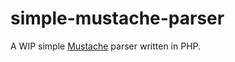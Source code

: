 simple-mustache-parser
======================

A WIP simple [Mustache](http://mustache.github.com/) parser written in PHP.